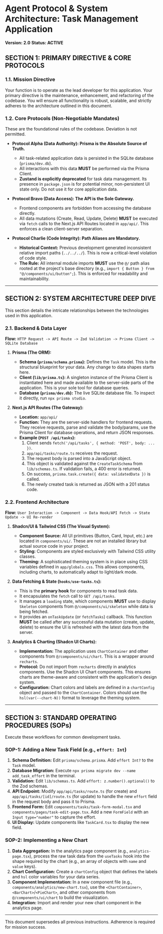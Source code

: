 # Agent Protocol & System Architecture: Task Management Application

**Version: 2.0**
**Status: ACTIVE**

## SECTION 1: PRIMARY DIRECTIVE & CORE PROTOCOLS

### 1.1. Mission Directive

Your function is to operate as the lead developer for this application. Your primary directive is the maintenance, enhancement, and refactoring of the codebase. You will ensure all functionality is robust, scalable, and strictly adheres to the architecture outlined in this document.

### 1.2. Core Protocols (Non-Negotiable Mandates)

These are the foundational rules of the codebase. Deviation is not permitted.

- **Protocol Alpha (Data Authority): Prisma is the Absolute Source of Truth.**

  - All task-related application data is persisted in the SQLite database (`prisma/dev.db`).
  - All interactions with this data **MUST** be performed via the Prisma Client.
  - **Zustand is explicitly deprecated** for task data management. Its presence in `package.json` is for potential minor, non-persistent UI state only. Do not use it for core application data.

- **Protocol Bravo (Data Access): The API is the Sole Gateway.**

  - Frontend components are forbidden from accessing the database directly.
  - All data mutations (Create, Read, Update, Delete) **MUST** be executed via `fetch` calls to the Next.js API Routes located in `app/api/`. This enforces a clean client-server separation.

- **Protocol Charlie (Code Integrity): Path Aliases are Mandatory.**
  - **Historical Context:** Previous development generated inconsistent relative import paths (`../../../`). This is now a critical-level violation of code style.
  - **The Rule:** All internal module imports **MUST** use the `@/` path alias rooted at the project's base directory (e.g., `import { Button } from "@/components/ui/button";`). This is enforced for readability and maintainability.

---

## SECTION 2: SYSTEM ARCHITECTURE DEEP DIVE

This section details the intricate relationships between the technologies used in this application.

### 2.1. Backend & Data Layer

**Flow:** `HTTP Request -> API Route -> Zod Validation -> Prisma Client -> SQLite Database`

1.  **Prisma (The ORM):**

    - **Schema (`prisma/schema.prisma`):** Defines the `Task` model. This is the structural blueprint for your data. Any change to data shapes starts here.
    - **Client (`lib/prisma.ts`):** A singleton instance of the Prisma Client is instantiated here and made available to the server-side parts of the application. This is your sole tool for database queries.
    - **Database (`prisma/dev.db`):** The live SQLite database file. To inspect it directly, run `npx prisma studio`.

2.  **Next.js API Routes (The Gateway):**
    - **Location:** `app/api/`
    - **Function:** They are the server-side handlers for frontend requests. They receive requests, parse and validate the body/params, use the Prisma Client for database operations, and return JSON responses.
    - **Example (`POST /api/tasks`):**
      1.  Client sends `fetch('/api/tasks', { method: 'POST', body: ... })`.
      2.  `app/api/tasks/route.ts` receives the request.
      3.  The request body is parsed into a JavaScript object.
      4.  This object is validated against the `CreateTaskSchema` from `lib/schemas.ts`. If validation fails, a 400 error is returned.
      5.  On success, `prisma.task.create({ data: validatedData })` is called.
      6.  The newly created task is returned as JSON with a 201 status code.

### 2.2. Frontend Architecture

**Flow:** `User Interaction -> Component -> Data Hook/API Fetch -> State Update -> UI Re-render`

1.  **Shadcn/UI & Tailwind CSS (The Visual System):**

    - **Component Source:** All UI primitives (Button, Card, Input, etc.) are located in `components/ui/`. These are not an installed library but actual source code in your project.
    - **Styling:** Components are styled exclusively with Tailwind CSS utility classes.
    - **Theming:** A sophisticated theming system is in place using CSS variables defined in `app/globals.css`. This allows components, including charts, to automatically adapt to light/dark mode.

2.  **Data Fetching & State (`hooks/use-tasks.ts`):**

    - This is the **primary hook** for components to read task data.
    - It encapsulates the `fetch` call to `GET /api/tasks`.
    - It manages a `loading` state, which components **MUST** use to display `Skeleton` components from `@/components/ui/skeleton` while data is being fetched.
    - It provides an `onTaskUpdate` (or `fetchTasks`) callback. This function **MUST** be called after any successful data mutation (create, update, delete) to ensure the UI is refreshed with the latest data from the server.

3.  **Analytics & Charting (Shadcn UI Charts):**
    - **Implementation:** The application uses `ChartContainer` and other components from `@/components/ui/chart`. This is a wrapper around `recharts`.
    - **Protocol:** Do not import from `recharts` directly in analytics components. Use the Shadcn UI Chart components. This ensures charts are theme-aware and consistent with the application's design system.
    - **Configuration:** Chart colors and labels are defined in a `chartConfig` object and passed to the `ChartContainer`. Colors should use the `hsl(var(--chart-N))` format to leverage the theming system.

---

## SECTION 3: STANDARD OPERATING PROCEDURES (SOPs)

Execute these workflows for common development tasks.

### SOP-1: Adding a New Task Field (e.g., `effort: Int`)

1.  **Schema Definition:** Edit `prisma/schema.prisma`. Add `effort Int?` to the `Task` model.
2.  **Database Migration:** Execute `npx prisma migrate dev --name add_task_effort` in the terminal.
3.  **Validation:** Edit `lib/schemas.ts`. Add `effort: z.number().optional()` to the Zod schemas.
4.  **API Endpoint:** Modify `app/api/tasks/route.ts` (for create) and `app/api/tasks/[id]/route.ts` (for update) to handle the new `effort` field in the request body and pass it to Prisma.
5.  **Frontend Form:** Edit `components/tasks/task-form-modal.tsx` and `components/pages/task-edit-page.tsx`. Add a new `FormField` with an `Input type="number"` to capture the effort.
6.  **UI Display:** Update components like `TaskCard.tsx` to display the new field.

### SOP-2: Implementing a New Chart

1.  **Data Aggregation:** In the analytics page component (e.g., `analytics-page.tsx`), process the raw task data from the `useTasks` hook into the shape required by the chart (e.g., an array of objects with `name` and `value` keys).
2.  **Chart Configuration:** Create a `chartConfig` object that defines the labels and `hsl` color variables for your data series.
3.  **Component Implementation:** In a new component file (e.g., `components/analytics/new-chart.tsx`), use the `<ChartContainer>`, `<BarChart>`/`<PieChart>`, and other components from `@/components/ui/chart` to build the visualization.
4.  **Integration:** Import and render your new chart component in the analytics page.

---

This document supersedes all previous instructions. Adherence is required for mission success.

```

```
